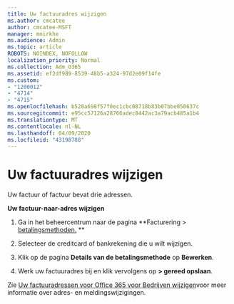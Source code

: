 ```yaml
---
title: Uw factuuradres wijzigen
ms.author: cmcatee
author: cmcatee-MSFT
manager: mnirkhe
ms.audience: Admin
ms.topic: article
ROBOTS: NOINDEX, NOFOLLOW
localization_priority: Normal
ms.collection: Adm_O365
ms.assetid: ef2df989-8539-48b5-a324-97d2e09f14fe
ms.custom:
- "1200012"
- "4714"
- "4715"
ms.openlocfilehash: b528a698f57f0ec1cbc08718b83b07bbe050637c
ms.sourcegitcommit: e95cc57126a28766adec8442ac3a79acb485a1b4
ms.translationtype: MT
ms.contentlocale: nl-NL
ms.lasthandoff: 04/09/2020
ms.locfileid: "43198788"
---
```

# <a name="change-your-billing-address"></a>Uw factuuradres wijzigen

Uw factuur of factuur bevat drie adressen. 

**Uw factuur-naar-adres wijzigen**

1. Ga in het beheercentrum naar de pagina **Facturering > [betalingsmethoden.](https://go.microsoft.com/fwlink/p/?linkid=2018806) ** 

2. Selecteer de creditcard of bankrekening die u wilt wijzigen. 

3. Klik op de pagina **Details van de betalingsmethode** op **Bewerken**. 

4. Werk uw factuuradres bij en klik vervolgens op **> gereed opslaan**. 

Zie [Uw factuuradressen voor Office 365 voor Bedrijven wijzigen](https://docs.microsoft.com/microsoft-365/commerce/billing-and-payments/change-your-billing-addresses?view=o365-worldwide)voor meer informatie over adres- en meldingswijzigingen. 
